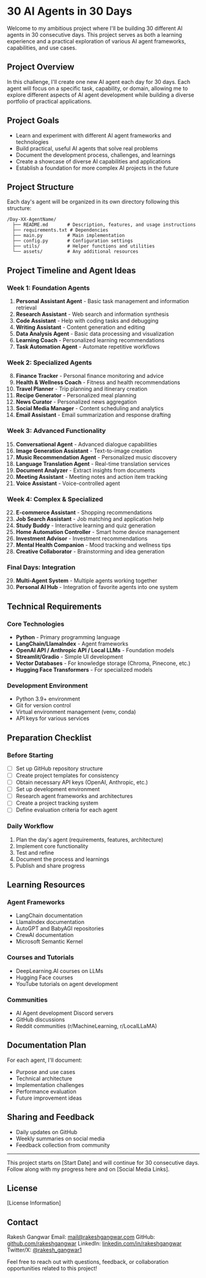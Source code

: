 # 30 AI Agents in 30 Days

Welcome to my ambitious project where I'll be building 30 different AI agents in 30 consecutive days. This project serves as both a learning experience and a practical exploration of various AI agent frameworks, capabilities, and use cases.

## Project Overview

In this challenge, I'll create one new AI agent each day for 30 days. Each agent will focus on a specific task, capability, or domain, allowing me to explore different aspects of AI agent development while building a diverse portfolio of practical applications.

## Project Goals

- Learn and experiment with different AI agent frameworks and technologies
- Build practical, useful AI agents that solve real problems
- Document the development process, challenges, and learnings
- Create a showcase of diverse AI capabilities and applications
- Establish a foundation for more complex AI projects in the future

## Project Structure

Each day's agent will be organized in its own directory following this structure:

```
/Day-XX-AgentName/
  ├── README.md       # Description, features, and usage instructions
  ├── requirements.txt # Dependencies
  ├── main.py         # Main implementation
  ├── config.py       # Configuration settings
  ├── utils/          # Helper functions and utilities
  └── assets/         # Any additional resources
```

## Project Timeline and Agent Ideas

### Week 1: Foundation Agents
1. **Personal Assistant Agent** - Basic task management and information retrieval
2. **Research Assistant** - Web search and information synthesis
3. **Code Assistant** - Help with coding tasks and debugging
4. **Writing Assistant** - Content generation and editing
5. **Data Analysis Agent** - Basic data processing and visualization
6. **Learning Coach** - Personalized learning recommendations
7. **Task Automation Agent** - Automate repetitive workflows

### Week 2: Specialized Agents
8. **Finance Tracker** - Personal finance monitoring and advice
9. **Health & Wellness Coach** - Fitness and health recommendations
10. **Travel Planner** - Trip planning and itinerary creation
11. **Recipe Generator** - Personalized meal planning
12. **News Curator** - Personalized news aggregation
13. **Social Media Manager** - Content scheduling and analytics
14. **Email Assistant** - Email summarization and response drafting

### Week 3: Advanced Functionality
15. **Conversational Agent** - Advanced dialogue capabilities
16. **Image Generation Assistant** - Text-to-image creation
17. **Music Recommendation Agent** - Personalized music discovery
18. **Language Translation Agent** - Real-time translation services
19. **Document Analyzer** - Extract insights from documents
20. **Meeting Assistant** - Meeting notes and action item tracking
21. **Voice Assistant** - Voice-controlled agent

### Week 4: Complex & Specialized
22. **E-commerce Assistant** - Shopping recommendations
23. **Job Search Assistant** - Job matching and application help
24. **Study Buddy** - Interactive learning and quiz generation
25. **Home Automation Controller** - Smart home device management
26. **Investment Advisor** - Investment recommendations
27. **Mental Health Companion** - Mood tracking and wellness tips
28. **Creative Collaborator** - Brainstorming and idea generation

### Final Days: Integration
29. **Multi-Agent System** - Multiple agents working together
30. **Personal AI Hub** - Integration of favorite agents into one system

## Technical Requirements

### Core Technologies

- **Python** - Primary programming language
- **LangChain/LlamaIndex** - Agent frameworks
- **OpenAI API / Anthropic API / Local LLMs** - Foundation models
- **Streamlit/Gradio** - Simple UI development
- **Vector Databases** - For knowledge storage (Chroma, Pinecone, etc.)
- **Hugging Face Transformers** - For specialized models

### Development Environment

- Python 3.9+ environment
- Git for version control
- Virtual environment management (venv, conda)
- API keys for various services

## Preparation Checklist

### Before Starting
- [ ] Set up GitHub repository structure
- [ ] Create project templates for consistency
- [ ] Obtain necessary API keys (OpenAI, Anthropic, etc.)
- [ ] Set up development environment
- [ ] Research agent frameworks and architectures
- [ ] Create a project tracking system
- [ ] Define evaluation criteria for each agent

### Daily Workflow
1. Plan the day's agent (requirements, features, architecture)
2. Implement core functionality
3. Test and refine
4. Document the process and learnings
5. Publish and share progress

## Learning Resources

### Agent Frameworks
- LangChain documentation
- LlamaIndex documentation
- AutoGPT and BabyAGI repositories
- CrewAI documentation
- Microsoft Semantic Kernel

### Courses and Tutorials
- DeepLearning.AI courses on LLMs
- Hugging Face courses
- YouTube tutorials on agent development

### Communities
- AI Agent development Discord servers
- GitHub discussions
- Reddit communities (r/MachineLearning, r/LocalLLaMA)

## Documentation Plan

For each agent, I'll document:
- Purpose and use cases
- Technical architecture
- Implementation challenges
- Performance evaluation
- Future improvement ideas

## Sharing and Feedback

- Daily updates on GitHub
- Weekly summaries on social media
- Feedback collection from community

---

This project starts on [Start Date] and will continue for 30 consecutive days. Follow along with my progress here and on [Social Media Links].

## License

[License Information]

## Contact

Rakesh Gangwar
Email: mail@rakeshgangwar.com
GitHub: [github.com/rakeshgangwar](https://github.com/rakeshgangwar)
LinkedIn: [linkedin.com/in/rakeshgangwar](https://linkedin.com/in/rakeshgangwar)
Twitter/X: [@rakesh_gangwar1](https://x.com/rakesh_gangwar1)

Feel free to reach out with questions, feedback, or collaboration opportunities related to this project!
